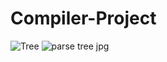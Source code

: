 # Compiler-Project
 
![Tree](https://user-images.githubusercontent.com/66316400/226891247-040fe2d3-96ac-458b-abcd-9a0a27bd97f2.jpeg)
![parse tree jpg](https://user-images.githubusercontent.com/66273172/226969305-a388cf88-8fee-4fee-8df6-3921803e3f93.png)
